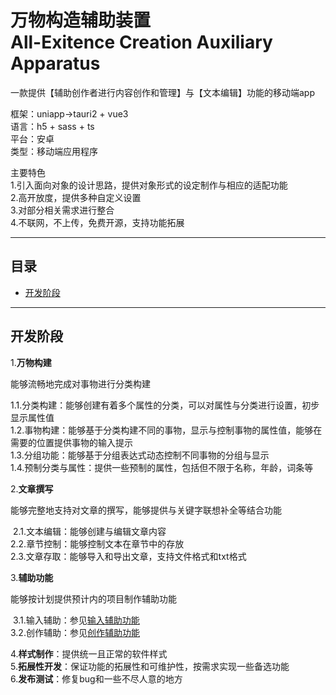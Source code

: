 # 万物构造辅助装置 <br>All-Exitence Creation Auxiliary Apparatus

一款提供【辅助创作者进行内容创作和管理】与【文本编辑】功能的移动端app

框架：uniapp→tauri2 + vue3  
语言：h5 + sass + ts  
平台：安卓  
类型：移动端应用程序     

主要特色  
1.引入面向对象的设计思路，提供对象形式的设定制作与相应的适配功能  
2.高开放度，提供多种自定义设置  
3.对部分相关需求进行整合  
4.不联网，不上传，免费开源，支持功能拓展 

---

## 目录

- [开发阶段](#开发阶段)

---

## 开发阶段

1.**万物构建**

能够流畅地完成对事物进行分类构建  

​	1.1.分类构建：能够创建有着多个属性的分类，可以对属性与分类进行设置，初步显示属性值  
​	1.2.事物构建：能够基于分类构建不同的事物，显示与控制事物的属性值，能够在需要的位置提供事物的输入提示  
​	1.3.分组功能：能够基于分组表达式动态控制不同事物的分组与显示  
​	1.4.预制分类与属性：提供一些预制的属性，包括但不限于名称，年龄，词条等

2.**文章撰写**

能够完整地支持对文章的撰写，能够提供与关键字联想补全等结合功能    

​	2.1.文本编辑：能够创建与编辑文章内容  
​	2.2.章节控制：能够控制文本在章节中的存放  
​	2.3.文章存取：能够导入和导出文章，支持文件格式和txt格式

3.**辅助功能**

能够按计划提供预计内的项目制作辅助功能  

​	3.1.输入辅助：参见[输入辅助功能 ](/文档/开发流程/3.功能设计/输入辅助功能)   
​	3.2.创作辅助：参见[创作辅助功能](/文档/开发流程/3.功能设计/创作辅助功能)

4.**样式制作**：提供统一且正常的软件样式  
5.**拓展性开发**：保证功能的拓展性和可维护性，按需求实现一些备选功能  
6.**发布测试**：修复bug和一些不尽人意的地方
